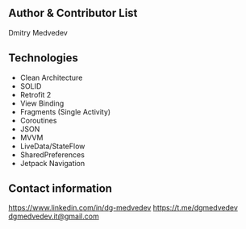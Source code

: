 ## Author & Contributor List
Dmitry Medvedev

## Technologies
* Clean Architecture
* SOLID
* Retrofit 2
* View Binding
* Fragments (Single Activity)
* Coroutines
* JSON
* MVVM
* LiveData/StateFlow
* SharedPreferences
* Jetpack Navigation

## Contact information
https://www.linkedin.com/in/dg-medvedev
https://t.me/dgmedvedev
dgmedvedev.it@gmail.com
